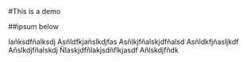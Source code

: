 #This is a demo

##ipsum below

lañksdfñalksdj
Asñldfkjañslkdjfas
Asñlkjfñalskjdfñalsd
Asñldkfjñasljkdf
Añslkdjfñalskdj
Ñlaskjdfñlakjsdñflkjasdf
Añlskdjfñdk